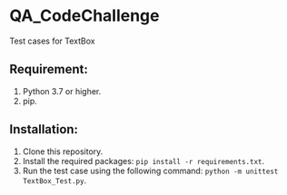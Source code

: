 # QA_CodeChallenge
Test cases for TextBox

## Requirement: 
1. Python 3.7 or higher.
2. pip.

## Installation:
1. Clone this repository.
2. Install the required packages: `pip install -r requirements.txt`.
3. Run the test case using the following command: `python -m unittest TextBox_Test.py`.
